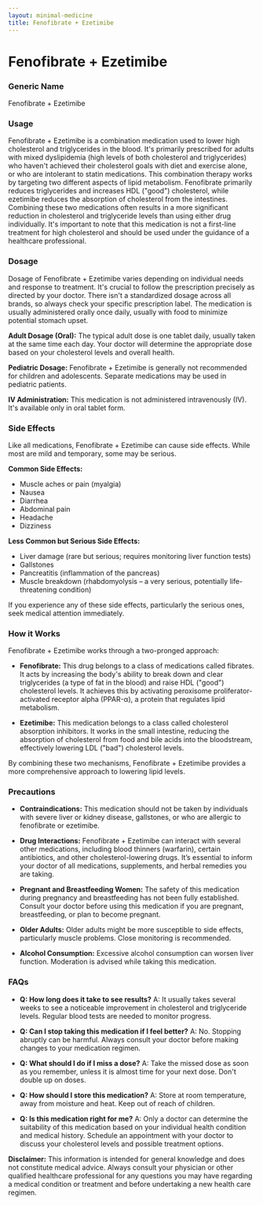 ```yaml
---
layout: minimal-medicine
title: Fenofibrate + Ezetimibe
---
```


# Fenofibrate + Ezetimibe
### Generic Name
Fenofibrate + Ezetimibe

### Usage

Fenofibrate + Ezetimibe is a combination medication used to lower high cholesterol and triglycerides in the blood.  It's primarily prescribed for adults with mixed dyslipidemia (high levels of both cholesterol and triglycerides) who haven't achieved their cholesterol goals with diet and exercise alone, or who are intolerant to statin medications.  This combination therapy works by targeting two different aspects of lipid metabolism.  Fenofibrate primarily reduces triglycerides and increases HDL ("good") cholesterol, while ezetimibe reduces the absorption of cholesterol from the intestines.  Combining these two medications often results in a more significant reduction in cholesterol and triglyceride levels than using either drug individually.  It's important to note that this medication is not a first-line treatment for high cholesterol and should be used under the guidance of a healthcare professional.


### Dosage

Dosage of Fenofibrate + Ezetimibe varies depending on individual needs and response to treatment.  It's crucial to follow the prescription precisely as directed by your doctor.  There isn't a standardized dosage across all brands, so always check your specific prescription label. The medication is usually administered orally once daily, usually with food to minimize potential stomach upset. 


**Adult Dosage (Oral):**  The typical adult dose is one tablet daily, usually taken at the same time each day. Your doctor will determine the appropriate dose based on your cholesterol levels and overall health.

**Pediatric Dosage:** Fenofibrate + Ezetimibe is generally not recommended for children and adolescents.  Separate medications may be used in pediatric patients.

**IV Administration:** This medication is not administered intravenously (IV). It's available only in oral tablet form.


### Side Effects

Like all medications, Fenofibrate + Ezetimibe can cause side effects.  While most are mild and temporary, some may be serious.

**Common Side Effects:**

*   Muscle aches or pain (myalgia)
*   Nausea
*   Diarrhea
*   Abdominal pain
*   Headache
*   Dizziness

**Less Common but Serious Side Effects:**

*   Liver damage (rare but serious; requires monitoring liver function tests)
*   Gallstones
*   Pancreatitis (inflammation of the pancreas)
*   Muscle breakdown (rhabdomyolysis – a very serious, potentially life-threatening condition)


If you experience any of these side effects, particularly the serious ones, seek medical attention immediately.


### How it Works

Fenofibrate + Ezetimibe works through a two-pronged approach:

*   **Fenofibrate:**  This drug belongs to a class of medications called fibrates. It acts by increasing the body's ability to break down and clear triglycerides (a type of fat in the blood) and raise HDL ("good") cholesterol levels. It achieves this by activating peroxisome proliferator-activated receptor alpha (PPAR-α), a protein that regulates lipid metabolism.

*   **Ezetimibe:** This medication belongs to a class called cholesterol absorption inhibitors.  It works in the small intestine, reducing the absorption of cholesterol from food and bile acids into the bloodstream, effectively lowering LDL ("bad") cholesterol levels.


By combining these two mechanisms, Fenofibrate + Ezetimibe provides a more comprehensive approach to lowering lipid levels.


### Precautions

*   **Contraindications:** This medication should not be taken by individuals with severe liver or kidney disease, gallstones, or who are allergic to fenofibrate or ezetimibe.

*   **Drug Interactions:**  Fenofibrate + Ezetimibe can interact with several other medications, including blood thinners (warfarin), certain antibiotics, and other cholesterol-lowering drugs.  It’s essential to inform your doctor of all medications, supplements, and herbal remedies you are taking.

*   **Pregnant and Breastfeeding Women:** The safety of this medication during pregnancy and breastfeeding has not been fully established. Consult your doctor before using this medication if you are pregnant, breastfeeding, or plan to become pregnant.

*   **Older Adults:** Older adults might be more susceptible to side effects, particularly muscle problems.  Close monitoring is recommended.

*   **Alcohol Consumption:** Excessive alcohol consumption can worsen liver function.  Moderation is advised while taking this medication.



### FAQs

*   **Q: How long does it take to see results?**  A: It usually takes several weeks to see a noticeable improvement in cholesterol and triglyceride levels.  Regular blood tests are needed to monitor progress.

*   **Q: Can I stop taking this medication if I feel better?**  A: No.  Stopping abruptly can be harmful. Always consult your doctor before making changes to your medication regimen.

*   **Q: What should I do if I miss a dose?**  A: Take the missed dose as soon as you remember, unless it is almost time for your next dose. Don't double up on doses.

*   **Q: How should I store this medication?** A: Store at room temperature, away from moisture and heat. Keep out of reach of children.

*   **Q: Is this medication right for me?** A: Only a doctor can determine the suitability of this medication based on your individual health condition and medical history.  Schedule an appointment with your doctor to discuss your cholesterol levels and possible treatment options.


**Disclaimer:**  This information is intended for general knowledge and does not constitute medical advice.  Always consult your physician or other qualified healthcare professional for any questions you may have regarding a medical condition or treatment and before undertaking a new health care regimen.
